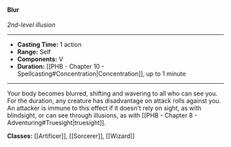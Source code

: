 #### Blur
*2nd-level illusion*
___
- **Casting Time:** 1 action
- **Range:** Self
- **Components:** V
- **Duration:** [[PHB - Chapter 10 - Spellcasting#Concentration|Concentration]], up to 1 minute
---
Your body becomes blurred, shifting and wavering to all who can see you. For the duration, any creature has disadvantage on attack rolls against you. An attacker is immune to this effect if it doesn't rely on sight, as with blindsight, or can see through illusions, as with [[PHB - Chapter 8 - Adventuring#Truesight|truesight]].

**Classes:** [[Artificer]], [[Sorcerer]], [[Wizard]]